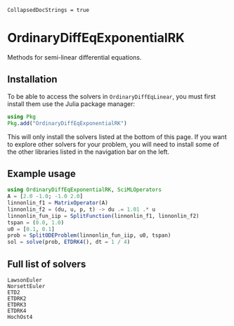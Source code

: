 ```@meta
CollapsedDocStrings = true
```

# OrdinaryDiffEqExponentialRK

Methods for semi-linear differential equations.

## Installation

To be able to access the solvers in `OrdinaryDiffEqLinear`, you must first install them use the Julia package manager:

```julia
using Pkg
Pkg.add("OrdinaryDiffEqExponentialRK")
```

This will only install the solvers listed at the bottom of this page.
If you want to explore other solvers for your problem,
you will need to install some of the other libraries listed in the navigation bar on the left.

## Example usage

```julia
using OrdinaryDiffEqExponentialRK, SciMLOperators
A = [2.0 -1.0; -1.0 2.0]
linnonlin_f1 = MatrixOperator(A)
linnonlin_f2 = (du, u, p, t) -> du .= 1.01 .* u
linnonlin_fun_iip = SplitFunction(linnonlin_f1, linnonlin_f2)
tspan = (0.0, 1.0)
u0 = [0.1, 0.1]
prob = SplitODEProblem(linnonlin_fun_iip, u0, tspan)
sol = solve(prob, ETDRK4(), dt = 1 / 4)
```

## Full list of solvers

```@docs
LawsonEuler
NorsettEuler
ETD2
ETDRK2
ETDRK3
ETDRK4
HochOst4
```
